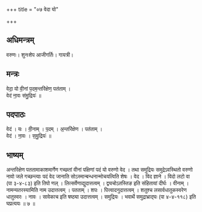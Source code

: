 +++
title = "०७ वेदा यो"

+++
## अधिमन्त्रम्
वरुणः। शुनःशेप आजीगर्तिः। गायत्री।

## मन्त्रः
वेदा॒ यो वी॒नां प॒दम॒न्तरि॑क्षेण॒ पत॑ताम् ।  
वेद॑ ना॒वः स॑मु॒द्रियः॑ ॥

## पदपाठः
वेद॑ । यः । वी॒नाम् । प॒दम् । अ॒न्तरि॑क्षेण । पत॑ताम् ।  
वेद॑ । ना॒वः । स॒मु॒द्रियः॑ ॥

## भाष्यम्
अन्तरिक्षेण पततामाकाशमार्गेण गच्छतां वीनां पक्षिणां पदं यो वरुणो वेद । तथा समुद्रियः समुद्रेऽवस्थितो वरुणो नावो जले गच्छन्त्याः पदं वेद जानाति सोऽस्मान्बन्धनान्मोचयत्विति शेषः । वेद । विद ज्ञाने । विदो लटो वा (पा ३-४-८३) इति तिपो णल् । लित्सर्वेणाद्युदात्तत्वम् । द्व्यचोऽतस्तिङ इति संहितायां दीर्घः । वीनाम् । नामन्यतरस्यामिति नाम उदात्तत्वम् । पतताम् । शपः । पित्त्वादनुदात्तत्वम् । शतुश्च लसार्वधातुकस्वरेण धातुस्वरः । नावः । सावेकाच इति षष्ठ्या उदात्तत्वम् । समुद्रियः । भवार्थे समुद्राभ्राद्घः (पा ४-४-११८) इति घप्रत्ययः ॥ ७ ॥
